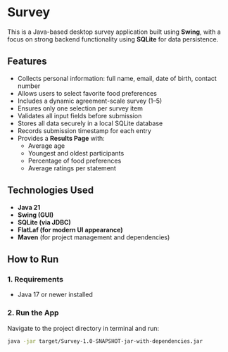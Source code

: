 # Survey
This is a Java-based desktop survey application built using **Swing**, with a focus on strong backend functionality using **SQLite** for data persistence.

## Features
- Collects personal information: full name, email, date of birth, contact number
- Allows users to select favorite food preferences
- Includes a dynamic agreement-scale survey (1–5)
- Ensures only one selection per survey item
- Validates all input fields before submission
- Stores all data securely in a local SQLite database
- Records submission timestamp for each entry
- Provides a **Results Page** with:
  - Average age
  - Youngest and oldest participants
  - Percentage of food preferences
  - Average ratings per statement

## Technologies Used
- **Java 21**
- **Swing (GUI)**
- **SQLite (via JDBC)**
- **FlatLaf (for modern UI appearance)**
- **Maven** (for project management and dependencies)

## How to Run
### 1. Requirements
- Java 17 or newer installed
### 2. Run the App
Navigate to the project directory in terminal and run:
```bash
java -jar target/Survey-1.0-SNAPSHOT-jar-with-dependencies.jar
